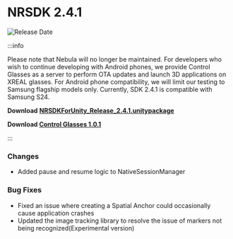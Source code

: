 # NRSDK 2.4.1
![Release Date](https://img.shields.io/badge/Release_Date-January_07,_2025-0080FF?style=flat&logoWidth=1)

:::info

Please note that Nebula will no longer be maintained. For developers who wish to continue developing with Android phones, we provide Control Glasses as a server to perform OTA updates and launch 3D applications on XREAL glasses. For Android phone compatibility, we will limit our testing to Samsung flagship models only. Currently, SDK 2.4.1 is compatible with Samsung S24.

**Download** [**NRSDKForUnity_Release_2.4.1.unitypackage**](https://public-resource.xreal.com/download/NRSDKForUnity_2.4.1_Release_20250102/NRSDKForUnityAndroid_2.4.1.unitypackage)

**Download [Control Glasses 1.0.1](https://public-resource.xreal.com/download/NRSDKForUnity_2.4.1_Release_20250102/ControlGlasses-1.0.1.apk)**

:::


### Changes
* Added pause and resume logic to NativeSessionManager

### Bug Fixes
* Fixed an issue where creating a Spatial Anchor could occasionally cause application crashes
* Updated the image tracking library to resolve the issue of markers not being recognized(Experimental version)

